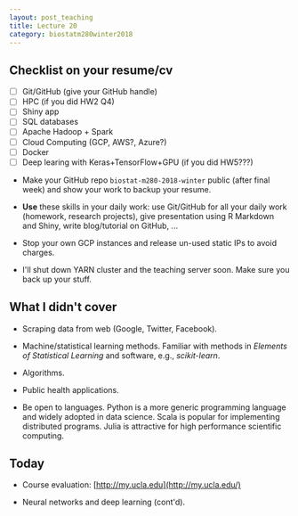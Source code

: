 ```yaml
---
layout: post_teaching
title: Lecture 20
category: biostatm280winter2018
---
```


## Checklist on your resume/cv

- [ ] Git/GitHub (give your GitHub handle)  
- [ ] HPC (if you did HW2 Q4)  
- [ ] Shiny app  
- [ ] SQL databases  
- [ ] Apache Hadoop + Spark  
- [ ] Cloud Computing (GCP, AWS?, Azure?)  
- [ ] Docker  
- [ ] Deep learing with Keras+TensorFlow+GPU (if you did HW5???)  

* Make your GitHub repo `biostat-m280-2018-winter` public (after final week) and show your work to backup your resume.

* **Use** these skills in your daily work: use Git/GitHub for all your daily work (homework, research projects), give presentation using R Markdown and Shiny, write blog/tutorial on GitHub, ...

* Stop your own GCP instances and release un-used static IPs to avoid charges.

* I'll shut down YARN cluster and the teaching server soon. Make sure you back up your stuff.

## What I didn't cover

- Scraping data from web (Google, Twitter, Facebook).

- Machine/statistical learning methods. Familiar with methods in _Elements of Statistical Learning_ and software, e.g., _scikit-learn_.

- Algorithms. 

- Public health applications.

- Be open to languages. Python is a more generic programming language and widely adopted in data science. Scala is popular for implementing distributed programs. Julia is attractive for high performance scientific computing.

## Today

* Course evaluation: [http://my.ucla.edu](http://my.ucla.edu/)

* Neural networks and deep learning (cont'd). 
